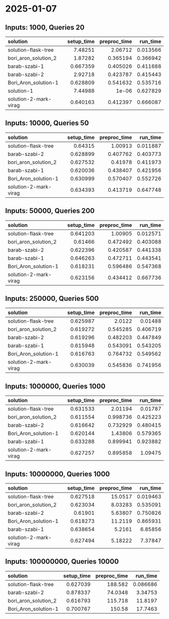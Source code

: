 # 2025-01-07

## Inputs: 1000, Queries 20

| solution              |   setup_time |   preproc_time |   run_time |
|:----------------------|-------------:|---------------:|-----------:|
| solution-flask-tree   |     7.48251  |       2.06712  |   0.013566 |
| bori_aron_solution_2  |     1.87282  |       0.365194 |   0.366942 |
| barab-szabi-1         |     0.667359 |       0.405026 |   0.411688 |
| barab-szabi-2         |     2.92718  |       0.423787 |   0.415443 |
| Bori_Aron_solution-1  |     0.628809 |       0.541632 |   0.535716 |
| solution-1            |     7.44988  |       1e-06    |   0.627829 |
| solution-2-mark-virag |     0.640163 |       0.412397 |   0.666087 |

## Inputs: 10000, Queries 50

| solution              |   setup_time |   preproc_time |   run_time |
|:----------------------|-------------:|---------------:|-----------:|
| solution-flask-tree   |     0.64315  |       1.00913  |   0.011887 |
| barab-szabi-2         |     0.628899 |       0.407762 |   0.403773 |
| bori_aron_solution_2  |     0.627532 |       0.41978  |   0.411973 |
| barab-szabi-1         |     0.620036 |       0.438407 |   0.421956 |
| Bori_Aron_solution-1  |     0.630999 |       0.570407 |   0.552726 |
| solution-2-mark-virag |     0.634393 |       0.413719 |   0.647748 |

## Inputs: 50000, Queries 200

| solution              |   setup_time |   preproc_time |   run_time |
|:----------------------|-------------:|---------------:|-----------:|
| solution-flask-tree   |     0.641203 |       1.00905  |   0.012571 |
| bori_aron_solution_2  |     0.61466  |       0.472492 |   0.403088 |
| barab-szabi-2         |     0.622396 |       0.420587 |   0.441338 |
| barab-szabi-1         |     0.646263 |       0.472711 |   0.443541 |
| Bori_Aron_solution-1  |     0.618231 |       0.596486 |   0.547368 |
| solution-2-mark-virag |     0.623156 |       0.434412 |   0.667736 |

## Inputs: 250000, Queries 500

| solution              |   setup_time |   preproc_time |   run_time |
|:----------------------|-------------:|---------------:|-----------:|
| solution-flask-tree   |     0.625987 |       2.0122   |   0.01488  |
| bori_aron_solution_2  |     0.619272 |       0.545285 |   0.406719 |
| barab-szabi-2         |     0.619296 |       0.482203 |   0.447849 |
| barab-szabi-1         |     0.615948 |       0.543091 |   0.543205 |
| Bori_Aron_solution-1  |     0.616763 |       0.764732 |   0.549562 |
| solution-2-mark-virag |     0.630039 |       0.545836 |   0.741956 |

## Inputs: 1000000, Queries 1000

| solution              |   setup_time |   preproc_time |   run_time |
|:----------------------|-------------:|---------------:|-----------:|
| solution-flask-tree   |     0.631533 |       2.01194  |   0.01787  |
| bori_aron_solution_2  |     0.611554 |       0.998736 |   0.425223 |
| barab-szabi-2         |     0.616642 |       0.732929 |   0.480415 |
| Bori_Aron_solution-1  |     0.620144 |       1.43806  |   0.579365 |
| barab-szabi-1         |     0.633288 |       0.899941 |   0.923882 |
| solution-2-mark-virag |     0.627257 |       0.895858 |   1.09475  |

## Inputs: 10000000, Queries 1000

| solution              |   setup_time |   preproc_time |   run_time |
|:----------------------|-------------:|---------------:|-----------:|
| solution-flask-tree   |     0.627518 |       15.0517  |   0.019463 |
| bori_aron_solution_2  |     0.623034 |        8.03283 |   0.535091 |
| barab-szabi-2         |     0.61901  |        5.63807 |   0.750826 |
| Bori_Aron_solution-1  |     0.618273 |       11.2119  |   0.865931 |
| barab-szabi-1         |     0.638654 |        5.2161  |   6.85856  |
| solution-2-mark-virag |     0.627494 |        5.18222 |   7.37847  |

## Inputs: 100000000, Queries 10000

| solution             |   setup_time |   preproc_time |   run_time |
|:---------------------|-------------:|---------------:|-----------:|
| solution-flask-tree  |     0.627039 |       188.582  |   0.086686 |
| barab-szabi-2        |     0.878337 |        74.0348 |   3.34753  |
| bori_aron_solution_2 |     0.616793 |       115.718  |  11.8197   |
| Bori_Aron_solution-1 |     0.700767 |       150.58   |  17.7463   |